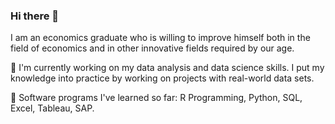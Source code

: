### Hi there 👋

I am an economics graduate who is willing to improve himself both in the field of economics and in other innovative fields required by our age.

🔭 I'm currently working on my data analysis and data science skills. I put my knowledge into practice by working on projects with real-world data sets.

🌱 Software programs I've learned so far: R Programming, Python, SQL, Excel, Tableau, SAP.
